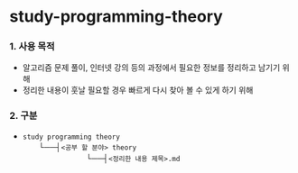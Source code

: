 # study-programming-theory
### 1. 사용 목적
- 알고리즘 문제 풀이, 인터넷 강의 등의 과정에서 필요한 정보를 정리하고 남기기 위해
- 정리한 내용이 훗날 필요할 경우 빠르게 다시 찾아 볼 수 있게 하기 위해
### 2. 구분
   - `study programming theory`  
     　　└──┤`<공부 할 분야> theory`  
     　　　　　　　　└──┤`<정리한 내용 제목>.md`